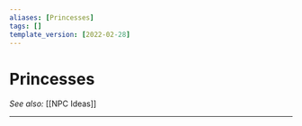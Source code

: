 ```yaml
---
aliases: [Princesses]
tags: []
template_version: [2022-02-28]
---
```

# Princesses
*See also:* [[NPC Ideas]]
___
